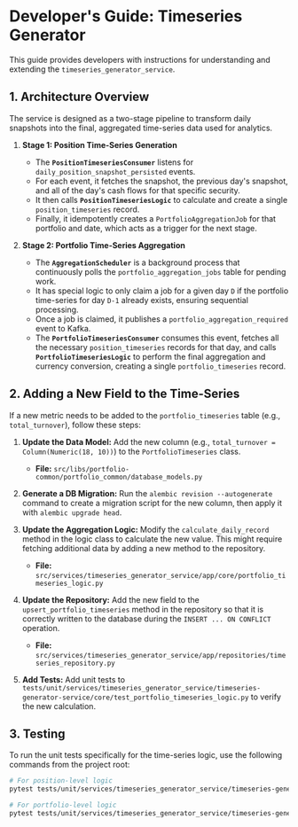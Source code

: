 # Developer's Guide: Timeseries Generator

This guide provides developers with instructions for understanding and extending the `timeseries_generator_service`.

## 1. Architecture Overview

The service is designed as a two-stage pipeline to transform daily snapshots into the final, aggregated time-series data used for analytics.

1.  **Stage 1: Position Time-Series Generation**
    * The **`PositionTimeseriesConsumer`** listens for `daily_position_snapshot_persisted` events.
    * For each event, it fetches the snapshot, the previous day's snapshot, and all of the day's cash flows for that specific security.
    * It then calls **`PositionTimeseriesLogic`** to calculate and create a single `position_timeseries` record.
    * Finally, it idempotently creates a `PortfolioAggregationJob` for that portfolio and date, which acts as a trigger for the next stage.

2.  **Stage 2: Portfolio Time-Series Aggregation**
    * The **`AggregationScheduler`** is a background process that continuously polls the `portfolio_aggregation_jobs` table for pending work.
    * It has special logic to only claim a job for a given day `D` if the portfolio time-series for day `D-1` already exists, ensuring sequential processing.
    * Once a job is claimed, it publishes a `portfolio_aggregation_required` event to Kafka.
    * The **`PortfolioTimeseriesConsumer`** consumes this event, fetches all the necessary `position_timeseries` records for that day, and calls **`PortfolioTimeseriesLogic`** to perform the final aggregation and currency conversion, creating a single `portfolio_timeseries` record.

## 2. Adding a New Field to the Time-Series

If a new metric needs to be added to the `portfolio_timeseries` table (e.g., `total_turnover`), follow these steps:

1.  **Update the Data Model:** Add the new column (e.g., `total_turnover = Column(Numeric(18, 10))`) to the `PortfolioTimeseries` class.
    * **File:** `src/libs/portfolio-common/portfolio_common/database_models.py`

2.  **Generate a DB Migration:** Run the `alembic revision --autogenerate` command to create a migration script for the new column, then apply it with `alembic upgrade head`.

3.  **Update the Aggregation Logic:** Modify the `calculate_daily_record` method in the logic class to calculate the new value. This might require fetching additional data by adding a new method to the repository.
    * **File:** `src/services/timeseries_generator_service/app/core/portfolio_timeseries_logic.py`

4.  **Update the Repository:** Add the new field to the `upsert_portfolio_timeseries` method in the repository so that it is correctly written to the database during the `INSERT ... ON CONFLICT` operation.
    * **File:** `src/services/timeseries_generator_service/app/repositories/timeseries_repository.py`

5.  **Add Tests:** Add unit tests to `tests/unit/services/timeseries_generator_service/timeseries-generator-service/core/test_portfolio_timeseries_logic.py` to verify the new calculation.

## 3. Testing

To run the unit tests specifically for the time-series logic, use the following commands from the project root:
```bash
# For position-level logic
pytest tests/unit/services/timeseries_generator_service/timeseries-generator-service/core/test_position_timeseries_logic.py

# For portfolio-level logic
pytest tests/unit/services/timeseries_generator_service/timeseries-generator-service/core/test_portfolio_timeseries_logic.py